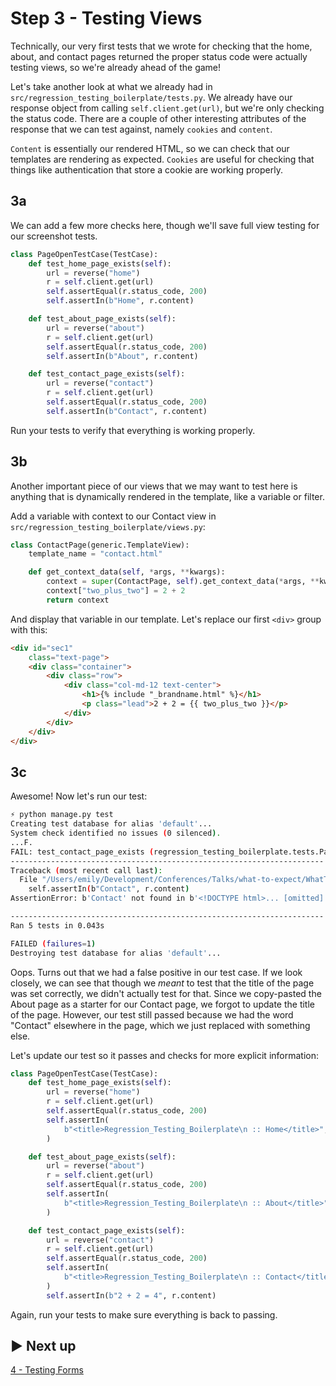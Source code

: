# Step 3 - Testing Views

Technically, our very first tests that we wrote for checking that the home, about, and contact
pages returned the proper status code were actually testing views, so we're already ahead of the
game!

Let's take another look at what we already had in `src/regression_testing_boilerplate/tests.py`. We
already have our response object from calling `self.client.get(url)`, but we're only checking the
status code. There are a couple of other interesting attributes of the response that we can test
against, namely `cookies` and `content`.

`Content` is essentially our rendered HTML, so we can check that our templates are rendering as
expected. `Cookies` are useful for checking that things like authentication that store a cookie are
working properly.

## 3a

We can add a few more checks here, though we'll save full view testing for our screenshot tests.

```python
class PageOpenTestCase(TestCase):
    def test_home_page_exists(self):
        url = reverse("home")
        r = self.client.get(url)
        self.assertEqual(r.status_code, 200)
        self.assertIn(b"Home", r.content)

    def test_about_page_exists(self):
        url = reverse("about")
        r = self.client.get(url)
        self.assertEqual(r.status_code, 200)
        self.assertIn(b"About", r.content)

    def test_contact_page_exists(self):
        url = reverse("contact")
        r = self.client.get(url)
        self.assertEqual(r.status_code, 200)
        self.assertIn(b"Contact", r.content)
```

Run your tests to verify that everything is working properly.

## 3b

Another important piece of our views that we may want to test here is anything that is dynamically
rendered in the template, like a variable or filter.

Add a variable with context to our Contact view in `src/regression_testing_boilerplate/views.py`:

```python
class ContactPage(generic.TemplateView):
    template_name = "contact.html"

    def get_context_data(self, *args, **kwargs):
        context = super(ContactPage, self).get_context_data(*args, **kwargs)
        context["two_plus_two"] = 2 + 2
        return context
```

And display that variable in our template. Let's replace our first `<div>` group with this:

```html
<div id="sec1"
    class="text-page">
    <div class="container">
        <div class="row">
            <div class="col-md-12 text-center">
                <h1>{% include "_brandname.html" %}</h1>
                <p class="lead">2 + 2 = {{ two_plus_two }}</p>
            </div>
        </div>
    </div>
</div>
```

## 3c

Awesome! Now let's run our test:

```sh
⚡ python manage.py test
Creating test database for alias 'default'...
System check identified no issues (0 silenced).
...F.
FAIL: test_contact_page_exists (regression_testing_boilerplate.tests.PageOpenTestCase)
----------------------------------------------------------------------
Traceback (most recent call last):
  File "/Users/emily/Development/Conferences/Talks/what-to-expect/WhatToExpect.workshop/regression-testing-in-django/code/src/regression_testing_boilerplate/tests.py", line 23, in test_contact_page_exists
    self.assertIn(b"Contact", r.content)
AssertionError: b'Contact' not found in b'<!DOCTYPE html>... [omitted]'

----------------------------------------------------------------------
Ran 5 tests in 0.043s

FAILED (failures=1)
Destroying test database for alias 'default'...
```

Oops. Turns out that we had a false positive in our test case. If we look closely, we can see that
though we _meant_ to test that the title of the page was set correctly, we didn't actually test for
that. Since we copy-pasted the About page as a starter for our Contact page, we forgot to update
the title of the page. However, our test still passed because we had the word "Contact" elsewhere in
the page, which we just replaced with something else.

Let's update our test so it passes and checks for more explicit information:

```python
class PageOpenTestCase(TestCase):
    def test_home_page_exists(self):
        url = reverse("home")
        r = self.client.get(url)
        self.assertEqual(r.status_code, 200)
        self.assertIn(
            b"<title>Regression_Testing_Boilerplate\n :: Home</title>", r.content
        )

    def test_about_page_exists(self):
        url = reverse("about")
        r = self.client.get(url)
        self.assertEqual(r.status_code, 200)
        self.assertIn(
            b"<title>Regression_Testing_Boilerplate\n :: About</title>", r.content
        )

    def test_contact_page_exists(self):
        url = reverse("contact")
        r = self.client.get(url)
        self.assertEqual(r.status_code, 200)
        self.assertIn(
            b"<title>Regression_Testing_Boilerplate\n :: Contact</title>", r.content
        )
        self.assertIn(b"2 + 2 = 4", r.content)
```

Again, run your tests to make sure everything is back to passing.

## ▶️ Next up

[4 - Testing Forms](./04_testing_forms.md)

```

```
